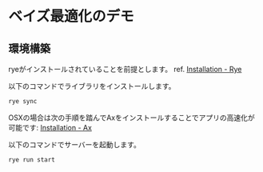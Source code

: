 # ベイズ最適化のデモ

## 環境構築

ryeがインストールされていることを前提とします。
ref. [Installation - Rye](https://rye-up.com/guide/installation/)

以下のコマンドでライブラリをインストールします。

```sh
rye sync
```

OSXの場合は次の手順を踏んでAxをインストールすることでアプリの高速化が可能です: [Installation - Ax](https://ax.dev/docs/installation.html)

以下のコマンドでサーバーを起動します。

```sh
rye run start
```
